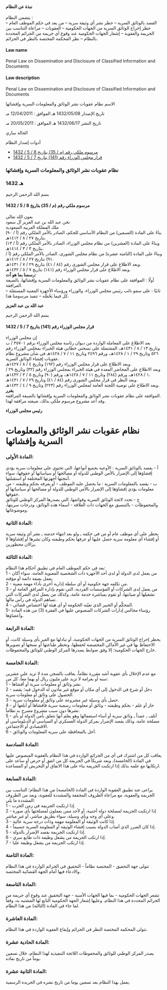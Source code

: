 #### نبذة عن النظام

يتضمن النظام :   
القصد بالوثائق السرية – حظر نشر أي وثيقة سرية – من يعد في حكم الموظف العام – حظر إخراج الوثائق السرية من الجهات الحكومية – العقوبات – مراعاة التناسب بين الجريمة والعقوبة – إشعار الجهات الحكومية عند وقوع أي جريمة من الجرائم المحددة بالنظام – نظر المحكمة المختصة بالنظر في الجرائم. 

  


#### Law name

Penal Law on Dissemination and Disclosure of Classified Information and Documents 

#### Law description

Penal Law on Dissemination and Disclosure of Classified Information and Documents 


الاسم نظام عقوبات نشر الوثائق والمعلومات السرية وإفشائها

تاريخ الإصدار 1432/05/08 هـ الموافق : 12/04/2011 مـ

تاريخ النشر 1432/06/17 هـ الموافق : 20/05/2011 مـ 

الحالة ساري

أدوات إصدار النظام

  * [مرسوم ملكي رقم (م / 35) بتاريخ 8 / 5 / 1432](/BoeLaws/Laws/Viewer/74971299-a455-4a92-9673-e3487f8438ab?lawId=77d77bae-afbb-4481-a1cd-a9a700f1744b)
  * [قرار مجلس الوزراء رقم (141) بتاريخ 7 / 5 / 1432](/BoeLaws/Laws/Viewer/6ade5692-8aab-470b-ab11-a9ad00f97686?lawId=77d77bae-afbb-4481-a1cd-a9a700f1744b)




### نظام عقوبات نشر الوثائق والمعلومات السرية وإفشائها

### 1432 هـ

بسم الله الرحمن الرحيم

#### مرسوم ملكي رقم (م / 35) بتاريخ 8 / 5 / 1432

بعون الله تعالى   
نحن عبد الله بن عبد العزيز آل سعود   
ملك المملكة العربية السعودية  
بناءً على المادة (السبعين) من النظام الأساسي للحكم، الصادر بالأمر الملكي رقم (أ / ٩٠) بتاريخ ٢٧ / ٨ / ١٤١٢هـ.   
وبناءً على المادة (العشرين) من نظام مجلس الوزراء، الصادر بالأمر الملكي رقم (أ / ١٣) بتاريخ ٣ / ٣ / ١٤١٤هـ.   
وبناءً على المادة (الثامنة عشرة) من نظام مجلس الشورى، الصادر بالأمر الملكي رقم (أ / ٩١) بتاريخ ٢٧ / ٨ / ١٤١٢هـ.   
وبعد الاطلاع على قرار مجلس الشورى رقم (٨٤ / ٤١) بتاريخ ٢٩ / ٧ / ١٤٣١هـ.   
وبعد الاطلاع على قرار مجلس الوزراء رقم (١٤١) بتاريخ ٧ / ٥ / ١٤٣٢هـ.   
**رسمنا بما هو آت:**  
أولًا : الموافقة على نظام عقوبات نشر الوثائق والمعلومات السرية وإفشائها، بالصيغة المرافقة.   
ثانيًا : على سمو نائب رئيس مجلس الوزراء، والوزراء ورؤساء الأجهزة المعنية المستقلة – كل فيما يَخُصُّه – تنفيذ مرسومنا هذا. 

**عبد الله بن عبد العزيز**

بسم الله الرحمن الرحيم

#### قرار مجلس الوزراء رقم (141) بتاريخ 7 / 5 / 1432

إن مجلس الوزراء  
بعد الاطلاع على المعاملة الواردة من ديوان رئاسة مجلس الوزراء برقم ٣٥٧٠١ / ب وتاريخ ١٣ / ٨ / ١٤٣١هـ، المشتملة على نسختي خطابي هيئة الخبراء بمجلس الوزراء رقم ٥٢٦ وتاريخ ٢٩ / ١ / ١٤٢٨هـ، ورقم ٢٤٩٦ وتاريخ ١١ / ٧ / ١٤٢٨هـ في شأن مشروع نظام عقوبات إفشاء الوثائق السرية.   
وبعد الاطلاع على قرار مجلس الوزراء رقم (١٩٢) وتاريخ ٤ / ٨ / ١٤٢٧هـ.   
وبعد الاطلاع على المحاضر المعدة في هيئة الخبراء بمجلس الوزراء رقم (٣٢) وتاريخ ٢٩ / ١ / ١٤٢٨هـ، ورقم (٢٨٤) وتاريخ ١١ / ٧ / ١٤٢٨هـ، ورقم (٩٠) وتاريخ ٥ / ٣ / ١٤٣٢هـ.   
وبعد النظر في قرار مجلس الشورى رقم (٨٤ / ٤١) وتاريخ ٢٩ / ٧ / ١٤٣١هـ.   
وبعد الاطلاع على توصية اللجنة العامة لمجلس الوزراء رقم (٢٢٣) وتاريخ ٩ / ٤ / ١٤٣٢هـ.   
**يقرر**  
الموافقة على نظام عقوبات نشر الوثائق والمعلومات السرية وإفشائها بالصيغة المرافقة.   
وقد أعد مشروع مرسوم ملكي بذلك، صيغته مرافقة لهذا. 

**رئيس مجلس الوزراء**  


# نظام عقوبات نشر الوثائق والمعلومات السرية وإفشائها

### المادة الأولى: 

أ - يقصد بالوثائق السرية :  الأوعية بجميع أنواعها، التي تحتوي على معلومات سرية يؤدي إفشاؤها إلى الإضرار بالأمن الوطني للدولة أو مصالحها أو سياساتها أو حقوقها، سواء أنتجتها أجهزتها المختلفة أو استقبلتها.   
ب - يقصد بالمعلومات السرية :  ما يحصل عليه الموظف - أو يعرفه بحكم وظيفته - من معلومات يؤدي إفشاؤها إلى الإضرار بالأمن الوطني للدولة أو مصالحها أو سياساتها أو حقوقها.  
ج - تحدد لائحة الوثائق السرية وقوائمها، التي يصدرها المركز الوطني للوثائق والمحفوظات - بالتنسيق مع الجهات ذات العلاقة - أسماء هذه الوثائق، ودرجات سريتها، وموضوعاتها. 

### المادة الثانية: 

يحظر على أي موظف عام أو من في حكمه ـ ولو بعد انتهاء خدمته ـ نشر أي وثيقة سرية أو إفشاء أي معلومة سرية حصل عليها أو عرفها بحكم وظيفته وكان نشرها أو إفشاؤها لا يزالان محظورين. 

### المادة الثالثة: 

يعد في حكم الموظف العام في تطبيق أحكام هذا النظام:   
1 - من يعمل لدى الدولة أو لدى أحد الأجهزة ذات الشخصية المعنوية العامة، سواء أكان يعمل بصفة دائمة أو مؤقتة.  
2 - من تكلفه جهة حكومية أو أي سلطة إدارية أخرى بأداء مهمة معينة.  
3 - من يعمل لدى الشركات أو المؤسسات الفردية، التي تقوم بإدارة المرافق العامة أو تشغيلها أو صيانتها، أو تقوم بمباشرة خدمة عامة، وكذلك من يعمل لدى الشركات التي تساهم الدولة في رأس مالها.  
4 - المحكِّم أو الخبير الذي تعيّنه الحكومة أو أي هيئة لها اختصاص قضائي.  
5- رؤساء مجالس إدارات الشركات المنصوص عليها في الفقرة (3) من هذه المادة وأعضاؤها. 

### المادة الرابعة: 

يحظر إخراج الوثائق السرية من الجهات الحكومية، أو تبادلها مع الغير بأي وسيلة كانت، أو الاحتفاظ بها في غير الأماكن المخصصة لحفظها، وتحظر طباعتها أو نسخها أو تصويرها خارج الجهات الحكومية؛ إلا وفق ضوابط يصدرها المركز الوطني للوثائق والمحفوظات. 

### المادة الخامسة: 

مع عدم الإخلال بأي عقوبة أشد مقررة نظاماً، يعاقب بالسجن مدة لا تزيد على عشرين سنة أو بغرامة لا تزيد على مليون ريال أو بهما معاً، كل من:   
1 - نشر وثائق أو معلومات سرية أو أفشاها.  
2 - دخل أو شرع في الدخول إلى أي مكان أو موقع غير مأذون له الدخول فيه؛ بقصد الحصول على وثائق أو معلومات سرية.  
3 - حصل بأي وسيلة غير مشروعة على وثائق أو معلومات سرية.  
4 - حاز أو علم - بحكم وظيفته - وثائق أو معلومات رسمية سرية فأفشاها أو أبلغها أو نشرها دون سبب مشروع مصرح به نظاماً.  
5 - أتلف ـ عمداً ـ وثائق سرية أو أساء استعمالها وهو يعلم أنها تتعلق بأمن الدولة أو بأي مصلحة عامة، وذلك بقصد الإضرار بمركز الدولة العسكري أو السياسي أو الدبلوماسي أو الاقتصادي أو الاجتماعي.  
6 - أخل بالمحافظة على سرية المعلومات والوثائق. 

### المادة السادسة: 

يعاقب كل من اشترك في أي من الجرائم الواردة في هذا النظام بالعقوبة المنصوص عليها في المادة (الخامسة)، ويعد شريكاً في الجريمة كل من اتفق أو حرض أو ساعد على ارتكابها مع علمه بذلك إذا ارتكبت الجريمة بناء على هذا الاتفاق أو التحريض أو المساعدة. 

### المادة السابعة: 

يراعى عند تطبيق العقوبة الواردة في المادة (الخامسة) من هذا النظام؛ التناسب بين الجريمة والعقوبة، مع مراعاة الظروف المخففة والمشددة للعقوبة، ويعد من الظروف المشددة ما يلي:   
1 - إذا ارتكبت الجريمة في زمن الحرب.  
2 - إذا ارتكبت الجريمة لمصلحة دولة أجنبية، أو لأحد ممن يعملون لمصلحتها بأي صورة وعلى أي وجه وبأي وسيلة، سواء بطريق مباشر، أو غير مباشر.  
3 - إذا كانت الوثيقة أو المعلومة مهمة وذات درجة سرية عالية.  
4 - إذا كان الضرر الذي أصاب الدولة بسبب إفشاء الوثيقة أو المعلومة السرية جسيماً.  
5 - إذا ارتكبت الجريمة بقصد الإضرار بالدولة.  
6 - إذا ارتكب الجريمة من يشغل وظيفة ذات طابع سري.  
7 - إذا ارتكب الجريمة من يشغل وظيفة عليا. 

### المادة الثامنة: 

تتولى جهة التحقيق - المختصة نظاماً - التحقيق في الجرائم الواردة في هذا النظام والادعاء فيها أمام الجهة القضائية المختصة. 

### المادة التاسعة: 

تشعر الجهات الحكومية - بما فيها الجهات الأمنية - جهة التحقيق عند وقوع أي جريمة من الجرائم المحددة في هذا النظام، وعليها إشعار الجهة الحكومية التابع لها المشتبه به، وفقاً لما جاء في المادة (الثالثة) من هذا النظام. 

### المادة العاشرة: 

تتولى المحكمة المختصة النظر في الجرائم وإيقاع العقوبة الواردة في هذا النظام. 

### المادة الحادية عشرة: 

يصدر المركز الوطني للوثائق والمحفوظات اللائحة التنفيذية لهذا النظام، خلال تسعين يوماً من تاريخ نفاذه. 

### المادة الثانية عشرة: 

يعمل بهذا النظام بعد تسعين يوما من تاريخ نشره في الجريدة الرسمية. 
